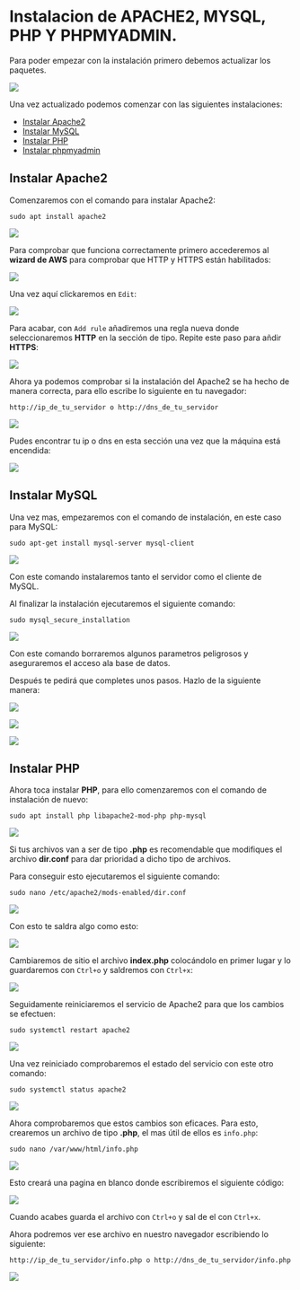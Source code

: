 # Instalacion de APACHE2, MYSQL, PHP Y PHPMYADMIN.
Para poder empezar con la instalación primero debemos actualizar los paquetes.

![](awsImages/aws-update.png)

Una vez actualizado podemos comenzar con las siguientes instalaciones:

  - [Instalar Apache2](#instalar-apache2)
  - [Instalar MySQL](#instalar-mysql)
  - [Instalar PHP](#instalar-php)
  - [Instalar phpmyadmin](#instalar-phpmyadmin)

## Instalar Apache2

Comenzaremos con el comando para instalar Apache2:

    sudo apt install apache2
   
![](awsImages/aws-instalar-apache2.png)

Para comprobar que funciona correctamente primero accederemos al **wizard de AWS** para comprobar que HTTP y HTTPS están habilitados:

![](awsImages/aws-puertos-wizard.png)

Una vez aquí clickaremos en `Edit`:

![](awsImages/aws-puertos-habilitados.png)

Para acabar, con `Add rule` añadiremos una regla nueva donde seleccionaremos **HTTP** en la sección de tipo. Repite este paso para añdir **HTTPS**:

![](awsImages/aws-configurar-puertos.png)

Ahora ya podemos comprobar si la instalación del Apache2 se ha hecho de manera correcta, para ello escribe lo siguiente en tu navegador:

    http://ip_de_tu_servidor o http://dns_de_tu_servidor
    
![](awsImages/aws-apache2-comprobacion.png)

Pudes encontrar tu ip o dns en esta sección una vez que la máquina está encendida:

![](awsImages/aws-conexion.png)

## Instalar MySQL

Una vez mas, empezaremos con el comando de instalación, en este caso para MySQL:

    sudo apt-get install mysql-server mysql-client
    
![](awsImages/aws-instalar-mysql.png)

Con este comando instalaremos tanto el servidor como el cliente de MySQL.

Al finalizar la instalación ejecutaremos el siguiente comando:

    sudo mysql_secure_installation
    
![](awsImages/aws-mysql-secure.png)

Con este comando borraremos algunos parametros peligrosos y aseguraremos el acceso ala base de datos.

Después te pedirá que completes unos pasos. Hazlo de la siguiente manera:

![](awsImages/aws-secure-password-condition.png)

![](awsImages/aws-secure-permissions.png)

![](awsImages/aws-secure-finish.png)

## Instalar PHP

Ahora toca instalar **PHP**, para ello comenzaremos con el comando de instalación de nuevo:

    sudo apt install php libapache2-mod-php php-mysql

![](awsImages/aws-instalar-php.png)

Si tus archivos van a ser de tipo **.php** es recomendable que modifiques el archivo **dir.conf** para dar prioridad a dicho tipo de archivos.

Para conseguir esto ejecutaremos el siguiente comando:

    sudo nano /etc/apache2/mods-enabled/dir.conf
    
![](awsImages/aws-configurar-dirconf.png)

Con esto te saldra algo como esto:

![](awsImages/aws-original-dirconf.png)

Cambiaremos de sitio el archivo **index.php** colocándolo en primer lugar y lo guardaremos con `Ctrl+o` y saldremos con `Ctrl+x`:

![](awsImages/aws-edited-dirconf.png)

Seguidamente reiniciaremos el servicio de Apache2 para que los cambios se efectuen:

    sudo systemctl restart apache2

![](awsImages/aws-restart-apache2.png)

Una vez reiniciado comprobaremos el estado del servicio con este otro comando:

    sudo systemctl status apache2

![](awsImages/aws-apache2-status.png)

Ahora comprobaremos que estos cambios son eficaces. Para esto, crearemos un archivo de tipo **.php**, el mas útil de ellos es `info.php`:

    sudo nano /var/www/html/info.php
    
![](awsImages/aws-infophp.png)
 
Esto creará una pagina en blanco donde escribiremos el siguiente código:
 
![](awsImages/aws-edit-infophp.png)

Cuando acabes guarda el archivo con `Ctrl+o` y sal de el con `Ctrl+x`.

Ahora podremos ver ese archivo en nuestro navegador escribiendo lo siguiente:

    http://ip_de_tu_servidor/info.php o http://dns_de_tu_servidor/info.php

![](awsImages/aws-infophp-comprobacion.png)
